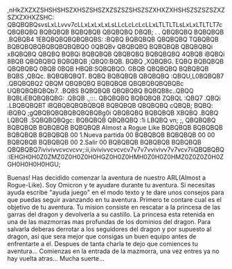  ,nHkZXZXZSHSHSHSZXHSZSHSZXZSZSZSHSZSZXHXZXHSHSZSZSZSZXZSZXZXHXZSHC: 
QBQBQBQsvsLxLLvvv7cLLxLxLxLxLsLLcLcLcLcLLxLTLTLTLsLxLxLTLTLT7cQBQBQBQ
BQBQBQB                                                       BQBQBQB
QBQBQBQ       DBQB;              . .                          QBQBQBQ
BQBQBQB      .BQBQB4      1EBQBQBQBQBQBQBS:    :BQBQ          BQBQBQB
QBQBQBQ      TQBQBQB     BQBQBQBQBQBQBQBQBQO   0QBQBv         QBQBQBQ
BQBQBQB      QBQBQBQi    xBQBQBQ       QBQBQ    BQBQi         BQBQBQB
QBQBQBQ      BQBQBQBQ      4QBQB      iBQBQi    8BQB          QBQBQBQ
BQBQBQB     ;QBQ0:BQB.      BQBQ   ,XQBQBG.     EQBQ          BQBQBQB
QBQBQBQ     0BQB  0BQB      HBQB:SQBQBQO.       GBQB          QBQBQBQ
BQBQBQB     BQBS  ,QBQc.    BQBQBQBQT.          BQBQ          BQBQBQB
QBQBQBQ    :QBQU,L0BQBQB7  .QBQBQBQ2            QBQM          QBQBQBQ
BQBQBQB    QBQBQBQBQBQBc    UQBQBQBQBQb7.      .BQBS          BQBQBQB
QBQBQBQ    BQBQB8c..QBQQ     BQBLiEBQBQBQBG:   .QBQB   .,:::. QBQBQBQ
BQBQBQB   ZQBQL     :QBQ7   .QBQi   .LBQBQBQBT iBQBQBQBQBQBQB BQBQBQB
QBQBQBQ  cQBQB;      BQBQ:  iBQBQ       ;gQBQBQBQBQBQBQBQBg0i QBQBQBQ
BQBQBQB  XBQBQ       .BQBQ  LQBQB          .SQBQBQBQgc:       BQBQBQB
QBQBQBQ   :1i         LBQBQ  vn;                 ;,           QBQBQBQ
BQBQBQB                                                       BQBQBQB
BQBQBQB                Almost a Rogue Like                    BQBQBQB
BQBQBQB                                                       BQBQBQB
BQBQBQB            00   1.Nueva partida    00                 BQBQBQB
BQBQBQB            00                      00                 BQBQBQB
BQBQBQB            00       2.Salir        00                 BQBQBQB
BQBQBQB                                                       BQBQBQB
QBQBQBQ7ivivivvcvcvcvv;:ii,iivivivvcvcvcv7v7v7vvivivv7v7vcv7iiQBQBQBQ
 :IEHGH0H0Z0ZMZ0Z0H0Z0H0HGZ0H0Z0HMH0Z0H0Z0HMZ0Z0Z0Z0H0ZGH0H0H0H0HGU; 
 
 Buenas! Has decidido comenzar la aventura de  nuestro ARL(Almost a Rogue-Like). 
Soy Omicron y te ayudare durante tu aventura. 
Si necesitas ayuda escribe "ayuda juego" en el modo texto y te dare unos
consejos para que puedas seguir avanzando en tu aventura.
Primero te contare cual es el objetivo de tu aventura.
Tu mision consiste en rescatar a la princesa de las garras del dragon y 
devolverla a su castillo.
La princesa esta retenida en una de las mazmorras mas profundas de los dominios
del dragon. Para salvarla deberas derrotar a los seguidores del dragon y por 
supuesto al dragon, asi que sera mejor que consigas un buen equipo antes de 
enfrentarte a el.
Despues de tanta charla te dejo que comiences tu aventura...
Comienzas en la entrada de la mazmorra, una  vez entres ya no hay vuelta atras...
Mucha suerte...
